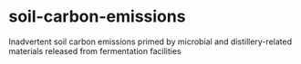 # soil-carbon-emissions
Inadvertent soil carbon emissions primed by microbial and distillery-related materials released from fermentation facilities
